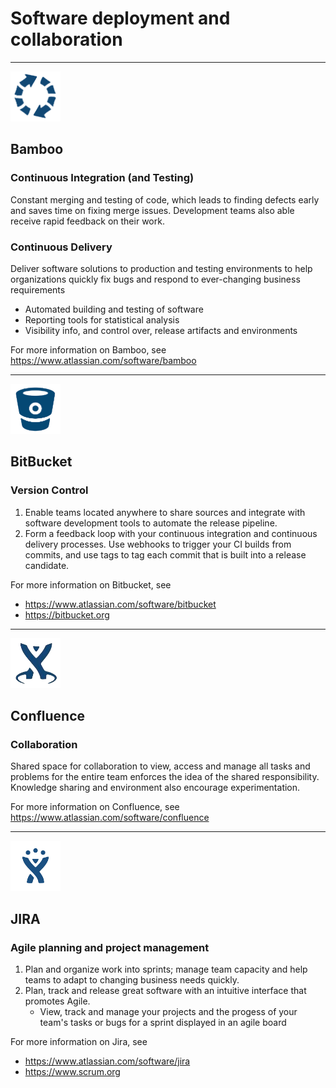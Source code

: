 # Software deployment and collaboration
---------------------------------------
<img src="_media/bamboo_icon.png" width="80px" height="80px">

## Bamboo 
### Continuous Integration (and Testing)
Constant merging and testing of code, which leads to finding defects early and saves time on fixing merge issues. Development teams also able receive rapid feedback on their work.

### Continuous Delivery
Deliver software solutions to production and testing environments to help organizations quickly fix bugs and respond to ever-changing business requirements
- Automated building and testing of software
- Reporting tools for statistical analysis
- Visibility info, and control over, release artifacts and environments

For more information on Bamboo, see https://www.atlassian.com/software/bamboo

***
<img src="_media/bitbucket_icon.png" width="80px" height="80px">

## BitBucket

### Version Control
1. Enable teams located anywhere to share sources and integrate with software development tools to automate the release pipeline.
2. Form a feedback loop with your continuous integration and continuous delivery processes. Use webhooks to trigger your CI builds from commits, and use tags to tag each commit that is built into a release candidate.

For more information on Bitbucket, see
- https://www.atlassian.com/software/bitbucket  
- https://bitbucket.org

***
<img src="_media/confluence_icon.png" width="80px" height="80px">

## Confluence

### Collaboration
Shared space for collaboration to view, access and manage all tasks and problems for the entire team enforces the idea of the shared responsibility. Knowledge sharing and environment also encourage experimentation.

For more information on Confluence, see https://www.atlassian.com/software/confluence

***

<img src="_media/jira_icon.png" width="80px" height="80px">

## JIRA

### Agile planning and project management

1. Plan and organize work into sprints; manage team capacity and help teams to adapt to changing business needs quickly.
2. Plan, track and release great software with an intuitive interface that promotes Agile.
    - View, track and manage your projects and the progess of your team's tasks or bugs for a sprint displayed in an agile board

For more information on Jira, see 
- https://www.atlassian.com/software/jira 
- https://www.scrum.org